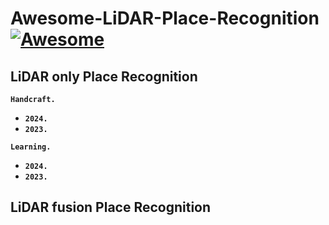 # Awesome-LiDAR-Place-Recognition [![Awesome](https://awesome.re/badge.svg)](https://awesome.re)

## LiDAR only Place Recognition
__`Handcraft.`__
- __`2024.`__
- __`2023.`__

__`Learning.`__
- __`2024.`__
- __`2023.`__
  
## LiDAR fusion Place Recognition
